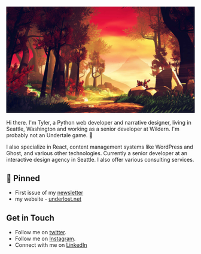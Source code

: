 ![Hi there](https://raw.githubusercontent.com/underlost/underlost.net/master/static/images/background.jpg)

Hi there. I'm Tyler, a Python web developer and narrative designer, living in Seattle, Washington and working as a senior developer at Wildern. I'm probably not an Undertale game. 👾

I also specialize in React, content management systems like WordPress and Ghost, and various other technologies. Currently a senior developer at an interactive design agency in Seattle. I also offer various consulting services.

## 📌 Pinned

* First issue of my [newsletter](https://underlost.net/writing/newsletter-zero/])
* my website - [underlost.net](https://underlost.net)


## Get in Touch

* Follow me on [twitter](https://twitter.com/underlost).
* Follow me on [Instagram](https://instagram.com/underlost).
* Connect with me on [LinkedIn](www.linkedin.com/in/underlost)
